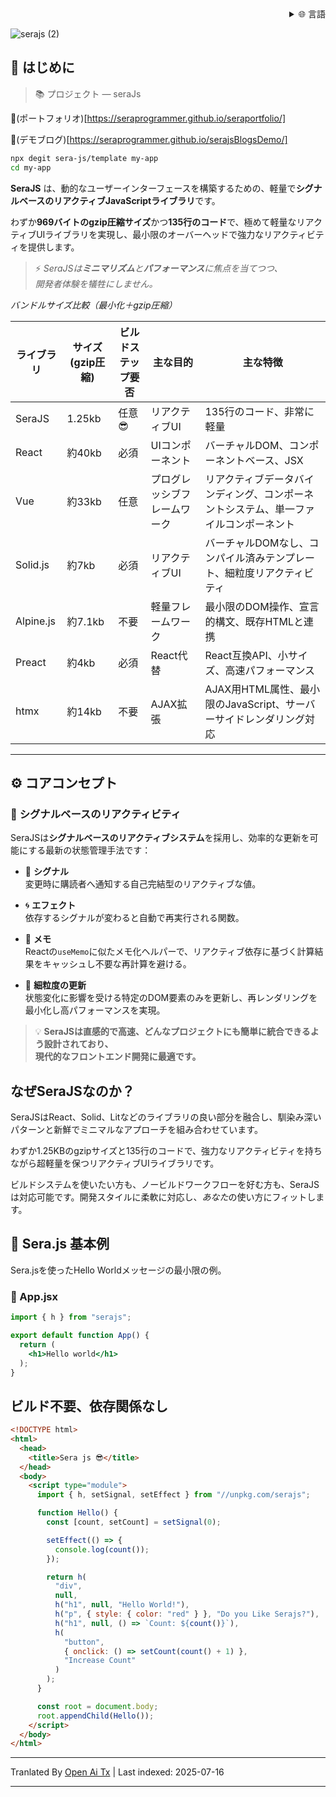 ﻿<div align="right">
  <details>
    <summary >🌐 言語</summary>
    <div>
      <div align="center">
        <a href="https://openaitx.github.io/view.html?user=sera-js&project=sera&lang=en">英語</a>
        | <a href="https://openaitx.github.io/view.html?user=sera-js&project=sera&lang=zh-CN">簡体中国語</a>
        | <a href="https://openaitx.github.io/view.html?user=sera-js&project=sera&lang=zh-TW">繁體中国語</a>
        | <a href="https://openaitx.github.io/view.html?user=sera-js&project=sera&lang=ja">日本語</a>
        | <a href="https://openaitx.github.io/view.html?user=sera-js&project=sera&lang=ko">韓国語</a>
        | <a href="https://openaitx.github.io/view.html?user=sera-js&project=sera&lang=hi">ヒンディー語</a>
        | <a href="https://openaitx.github.io/view.html?user=sera-js&project=sera&lang=th">タイ語</a>
        | <a href="https://openaitx.github.io/view.html?user=sera-js&project=sera&lang=fr">フランス語</a>
        | <a href="https://openaitx.github.io/view.html?user=sera-js&project=sera&lang=de">ドイツ語</a>
        | <a href="https://openaitx.github.io/view.html?user=sera-js&project=sera&lang=es">スペイン語</a>
        | <a href="https://openaitx.github.io/view.html?user=sera-js&project=sera&lang=it">イタリア語</a>
        | <a href="https://openaitx.github.io/view.html?user=sera-js&project=sera&lang=ru">ロシア語</a>
        | <a href="https://openaitx.github.io/view.html?user=sera-js&project=sera&lang=pt">ポルトガル語</a>
        | <a href="https://openaitx.github.io/view.html?user=sera-js&project=sera&lang=nl">オランダ語</a>
        | <a href="https://openaitx.github.io/view.html?user=sera-js&project=sera&lang=pl">ポーランド語</a>
        | <a href="https://openaitx.github.io/view.html?user=sera-js&project=sera&lang=ar">アラビア語</a>
        | <a href="https://openaitx.github.io/view.html?user=sera-js&project=sera&lang=fa">ペルシャ語</a>
        | <a href="https://openaitx.github.io/view.html?user=sera-js&project=sera&lang=tr">トルコ語</a>
        | <a href="https://openaitx.github.io/view.html?user=sera-js&project=sera&lang=vi">ベトナム語</a>
        | <a href="https://openaitx.github.io/view.html?user=sera-js&project=sera&lang=id">インドネシア語</a>
      </div>
    </div>
  </details>
</div>


![serajs (2)](https://github.com/user-attachments/assets/7ccff260-491d-420b-8e22-4579f9bad50a)

## 📖 **はじめに**

> 📚 プロジェクト  —  seraJs

🔗(ポートフォリオ)[https://seraprogrammer.github.io/seraportfolio/] 

🔗(デモブログ)[https://seraprogrammer.github.io/serajsBlogsDemo/] 


```bash
npx degit sera-js/template my-app
cd my-app
```
**SeraJS** は、動的なユーザーインターフェースを構築するための、軽量で**シグナルベースのリアクティブJavaScriptライブラリ**です。

わずか**969バイトのgzip圧縮サイズ**かつ**135行のコード**で、極めて軽量なリアクティブUIライブラリを実現し、最小限のオーバーヘッドで強力なリアクティビティを提供します。

> ⚡️ _SeraJSは**ミニマリズム**と**パフォーマンス**に焦点を当てつつ、  
> 開発者体験を犠牲にしません。_

*バンドルサイズ比較（最小化＋gzip圧縮）*

| ライブラリ | サイズ (gzip圧縮) | ビルドステップ要否 | 主な目的 | 主な特徴 |
|---------|----------------|---------------------|-------------|--------------|
| SeraJS | 1.25kb | 任意 😎 | リアクティブUI | 135行のコード、非常に軽量 |
| React | 約40kb | 必須 | UIコンポーネント | バーチャルDOM、コンポーネントベース、JSX |
| Vue | 約33kb | 任意 | プログレッシブフレームワーク | リアクティブデータバインディング、コンポーネントシステム、単一ファイルコンポーネント |
| Solid.js | 約7kb | 必須 | リアクティブUI | バーチャルDOMなし、コンパイル済みテンプレート、細粒度リアクティビティ |
| Alpine.js | 約7.1kb | 不要 | 軽量フレームワーク | 最小限のDOM操作、宣言的構文、既存HTMLと連携 |
| Preact | 約4kb | 必須 | React代替 | React互換API、小サイズ、高速パフォーマンス |
| htmx | 約14kb | 不要 | AJAX拡張 | AJAX用HTML属性、最小限のJavaScript、サーバーサイドレンダリング対応 |

---

## ⚙️ **コアコンセプト**

### 🔄 **シグナルベースのリアクティビティ**

SeraJSは**シグナルベースのリアクティブシステム**を採用し、効率的な更新を可能にする最新の状態管理手法です：

- 🧠 **シグナル**  
  変更時に購読者へ通知する自己完結型のリアクティブな値。

- 🌀 **エフェクト**  
  依存するシグナルが変わると自動で再実行される関数。

- 🧭 **メモ**  
  Reactの`useMemo`に似たメモ化ヘルパーで、リアクティブ依存に基づく計算結果をキャッシュし不要な再計算を避ける。

- 🔬 **細粒度の更新**  
  状態変化に影響を受ける特定のDOM要素のみを更新し、再レンダリングを最小化し高パフォーマンスを実現。

> 💡 **SeraJSは直感的で高速、どんなプロジェクトにも簡単に統合できるよう設計されており、  
> 現代的なフロントエンド開発に最適です。**

## なぜSeraJSなのか？

SeraJSはReact、Solid、Litなどのライブラリの良い部分を融合し、馴染み深いパターンと新鮮でミニマルなアプローチを組み合わせています。

わずか1.25KBのgzipサイズと135行のコードで、強力なリアクティビティを持ちながら超軽量を保つリアクティブUIライブラリです。

ビルドシステムを使いたい方も、ノービルドワークフローを好む方も、SeraJSは対応可能です。開発スタイルに柔軟に対応し、*あなた*の使い方にフィットします。

## 🌱 **Sera.js 基本例**

Sera.jsを使ったHello Worldメッセージの最小限の例。

### 📄 App.jsx













```jsx
import { h } from "serajs";

export default function App() {
  return (
    <h1>Hello world</h1>
  );
}
```
## ビルド不要、依存関係なし


```html
<!DOCTYPE html>
<html>
  <head>
    <title>Sera js 😎</title>
  </head>
  <body>
    <script type="module">
      import { h, setSignal, setEffect } from "//unpkg.com/serajs";

      function Hello() {
        const [count, setCount] = setSignal(0);

        setEffect(() => {
          console.log(count());
        });

        return h(
          "div",
          null,
          h("h1", null, "Hello World!"),
          h("p", { style: { color: "red" } }, "Do you Like Serajs?"),
          h("h1", null, () => `Count: ${count()}`),
          h(
            "button",
            { onclick: () => setCount(count() + 1) },
            "Increase Count"
          )
        );
      }

      const root = document.body;
      root.appendChild(Hello());
    </script>
  </body>
</html>
```





---

Tranlated By [Open Ai Tx](https://github.com/OpenAiTx/OpenAiTx) | Last indexed: 2025-07-16

---
